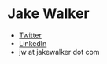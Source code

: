 # Jake Walker

* [Twitter](https://www.twitter.com/jakewalker)
* [LinkedIn](https://www.linkedin.com/in/jacobawalker/)
* jw at jakewalker dot com

